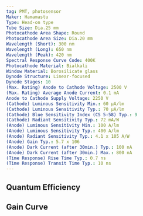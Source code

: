 ```yaml
---
tag: PMT, photosensor
Maker: Hamamastu
Type: Head-on type
Tube Size: Dia.25 mm
Photocathode Area Shape: Round
Photocathode Area Size: Dia.20 mm
Wavelength (Short): 300 nm
Wavelength (Long): 650 nm
Wavelength (Peak): 420 nm
Spectral Response Curve Code: 400K
Photocathode Material: Bialkali
Window Material: Borosilicate glass
Dynode Structure: Linear-focused
Dynode Stages: 10
(Max. Rating) Anode to Cathode Voltage: 2500 V
(Max. Rating) Average Anode Current: 0.1 mA
Anode to Cathode Supply Voltage: 2250 V
(Cathode) Luminous Sensitivity Min.: 60 μA/lm
(Cathode) Luminous Sensitivity Typ.: 70 μA/lm
(Cathode) Blue Sensitivity Index (CS 5-58) Typ.: 9
(Cathode) Radiant Sensitivity Typ.: 72 mA/W
(Anode) Luminous Sensitivity Min.: 100 A/lm
(Anode) Luminous Sensitivity Typ.: 400 A/lm
(Anode) Radiant Sensitivity Typ.: 4.1 x 105 A/W
(Anode) Gain Typ.: 5.7 x 106
(Anode) Dark Current (after 30min.) Typ.: 100 nA
(Anode) Dark Current (after 30min.) Max.: 800 nA
(Time Response) Rise Time Typ.: 0.7 ns
(Time Response) Transit Time Typ.: 10 ns
---
```

## Quantum Efficiency
## Gain Curve
